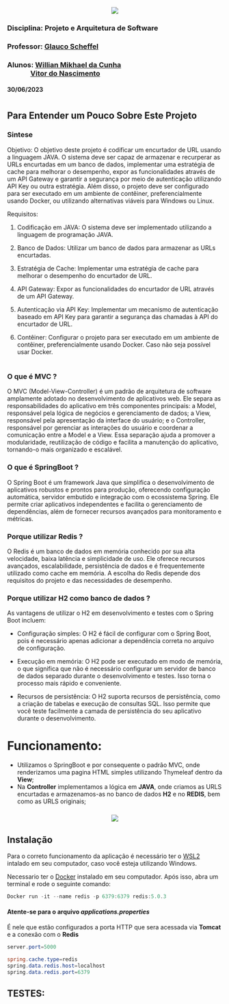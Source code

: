 <div align="center">
 <img src="https://user-images.githubusercontent.com/111321384/225424307-c1475755-8810-4fd3-aa1f-64c7f67c6f65.png" />
 </div>

### Disciplina: Projeto e Arquitetura de Software
### Professor: [Glauco Scheffel](https://www.linkedin.com/in/glaucoscheffel/)


### Alunos: [Willian Mikhael da Cunha](https://www.linkedin.com/in/willianmikhael/) <br>&nbsp;&nbsp;&nbsp;&nbsp;&nbsp;&nbsp;&nbsp;&nbsp;&nbsp;&nbsp;&nbsp;&nbsp;&nbsp;&nbsp;[Vitor do Nascimento](https://www.linkedin.com/in/vitor-nascimento-126b73253)
  



#### 30/06/2023

#

## Para Entender um Pouco Sobre Este Projeto

### Sintese

<div>
Objetivo:
O objetivo deste projeto é codificar um encurtador de URL usando a linguagem JAVA. 
O sistema deve ser capaz de armazenar e recurperar as URLs encurtadas em um banco de dados,
implementar uma estratégia de cache para melhorar o desempenho, 
expor as funcionalidades através de um API Gateway e garantir a segurança por meio de autenticação utilizando API Key ou outra estratégia. 
Além disso, o projeto deve ser configurado para ser executado em um ambiente de contêiner, preferencialmente usando Docker, ou utilizando alternativas viáveis para Windows ou Linux.

Requisitos:

1. Codificação em JAVA: O sistema deve ser implementado utilizando a linguagem de programação JAVA.

2. Banco de Dados: Utilizar um banco de dados para armazenar as URLs encurtadas.

3. Estratégia de Cache: Implementar uma estratégia de cache para melhorar o desempenho do encurtador de URL.

4. API Gateway: Expor as funcionalidades do encurtador de URL através de um API Gateway.

5. Autenticação via API Key: Implementar um mecanismo de autenticação baseado em API Key para garantir a segurança das chamadas à API do encurtador de URL.

6. Contêiner: Configurar o projeto para ser executado em um ambiente de contêiner, preferencialmente usando Docker. Caso não seja possível usar Docker.

</div>

#

### O que é MVC ?

O MVC (Model-View-Controller) é um padrão de arquitetura de software amplamente adotado no desenvolvimento de aplicativos web. Ele separa as responsabilidades do aplicativo em três componentes principais: a Model, responsável pela lógica de negócios e gerenciamento de dados; a View, responsável pela apresentação da interface do usuário; e o Controller, responsável por gerenciar as interações do usuário e coordenar a comunicação entre a Model e a View. Essa separação ajuda a promover a modularidade, reutilização de código e facilita a manutenção do aplicativo, tornando-o mais organizado e escalável.

### O que é SpringBoot ?

O Spring Boot é um framework Java que simplifica o desenvolvimento de aplicativos robustos e prontos para produção, oferecendo configuração automática, servidor embutido e integração com o ecossistema Spring. Ele permite criar aplicativos independentes e facilita o gerenciamento de dependências, além de fornecer recursos avançados para monitoramento e métricas.

### Porque utilizar Redis ?

O Redis é um banco de dados em memória conhecido por sua alta velocidade, baixa latência e simplicidade de uso. Ele oferece recursos avançados, escalabilidade, persistência de dados e é frequentemente utilizado como cache em memória. A escolha do Redis depende dos requisitos do projeto e das necessidades de desempenho.

### 

### Porque utilizar H2 como banco de dados ?

As vantagens de utilizar o H2 em desenvolvimento e testes com o Spring Boot incluem:

- Configuração simples: O H2 é fácil de configurar com o Spring Boot, pois é necessário apenas adicionar a dependência correta no arquivo de configuração.

- Execução em memória: O H2 pode ser executado em modo de memória, o que significa que não é necessário configurar um servidor de banco de dados separado durante o desenvolvimento e testes. Isso torna o processo mais rápido e conveniente.

- Recursos de persistência: O H2 suporta recursos de persistência, como a criação de tabelas e execução de consultas SQL. Isso permite que você teste facilmente a camada de persistência do seu aplicativo durante o desenvolvimento.

#

# Funcionamento:

- Utilizamos o SpringBoot e por consequente o padrão MVC, onde renderizamos uma pagina HTML simples utilizando Thymeleaf dentro da **View**;
- Na **Controller** implementamos a lógica em **JAVA**, onde criamos as URLS encurtadas e armazenamos-as no banco de dados **H2** e no **REDIS**, bem como as URLS originais;


### 
<div align="center">
 <img src="https://github.com/willianmikhael/ShortURL_CatolicaSC/assets/111321384/09addb55-5815-4b47-b4d6-a674db589b59.png" />
 </div>
 
 ## Instalação

Para o correto funcionamento da aplicação é necessário ter o [WSL2](https://learn.microsoft.com/pt-br/windows/wsl/install) intalado em seu computador, caso você esteja utilizando Windows.

Necessario ter o [Docker](https://www.docker.com/) instalado em seu computador.
Após isso, abra um terminal e  rode o seguinte comando:
 
 ```powershell
 Docker run -it --name redis -p 6379:6379 redis:5.0.3
 ```
 
 #### Atente-se para o arquivo *applications.properties*
 É nele que estão configurados a porta HTTP que sera acessada via **Tomcat** e a conexão com o **Redis**
 
 ```powershell
 server.port=5000

spring.cache.type=redis
spring.data.redis.host=localhost
spring.data.redis.port=6379
```

## TESTES:
